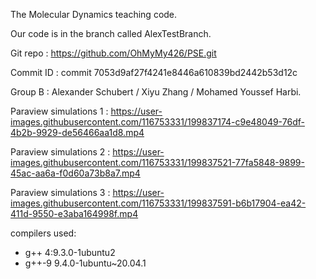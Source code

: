 The Molecular Dynamics teaching code.

Our code is in the branch called AlexTestBranch.

Git repo : https://github.com/OhMyMy426/PSE.git

Commit ID : commit 7053d9af27f4241e8446a610839bd2442b53d12c

Group B : Alexander Schubert / Xiyu Zhang / Mohamed Youssef Harbi.

Paraview simulations 1 : https://user-images.githubusercontent.com/116753331/199837174-c9e48049-76df-4b2b-9929-de56466aa1d8.mp4

Paraview simulations 2 : https://user-images.githubusercontent.com/116753331/199837521-77fa5848-9899-45ac-aa6a-f0d60a73b8a7.mp4

Paraview simulations 3 : https://user-images.githubusercontent.com/116753331/199837591-b6b17904-ea42-411d-9550-e3aba164998f.mp4

compilers used: 
- g++         4:9.3.0-1ubuntu2
- g++-9       9.4.0-1ubuntu~20.04.1
